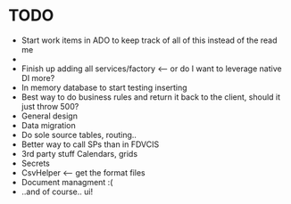 # TODO   
- Start work items in ADO to keep track of all of this instead of the read me
-  
- Finish up adding all services/factory <-- or do I want to leverage native DI more?
- In memory database to start testing inserting
- Best way to do business rules and return it back to the client, should it just throw 500?
- General design
- Data migration
- Do sole source tables, routing.. 
- Better way to call SPs than in FDVCIS
- 3rd party stuff Calendars, grids
- Secrets
- CsvHelper <-- get the format files
- Document managment :( 
- ..and of course.. ui!